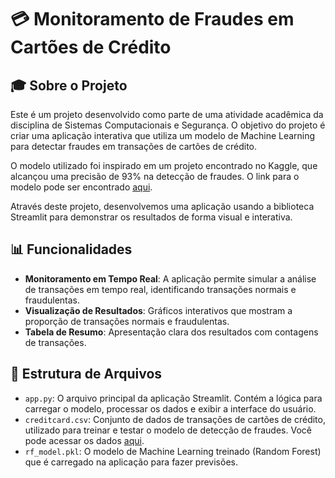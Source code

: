# 💳 Monitoramento de Fraudes em Cartões de Crédito

## 🎓 Sobre o Projeto
Este é um projeto desenvolvido como parte de uma atividade acadêmica da disciplina de Sistemas Computacionais e Segurança. O objetivo do projeto é criar uma aplicação interativa que utiliza um modelo de Machine Learning para detectar fraudes em transações de cartões de crédito.

O modelo utilizado foi inspirado em um projeto encontrado no Kaggle, que alcançou uma precisão de 93% na detecção de fraudes. O link para o modelo pode ser encontrado [aqui](https://www.kaggle.com/code/gallo33henrique/ml-creditcard-fraud-lightgbm-93-accuracy#-Machine-learning---Credit-Card-Fraud-Detection-).

Através deste projeto, desenvolvemos uma aplicação usando a biblioteca Streamlit para demonstrar os resultados de forma visual e interativa.

## 📊 Funcionalidades
- **Monitoramento em Tempo Real**: A aplicação permite simular a análise de transações em tempo real, identificando transações normais e fraudulentas.
- **Visualização de Resultados**: Gráficos interativos que mostram a proporção de transações normais e fraudulentas.
- **Tabela de Resumo**: Apresentação clara dos resultados com contagens de transações.

## 📁 Estrutura de Arquivos

- `app.py`: O arquivo principal da aplicação Streamlit. Contém a lógica para carregar o modelo, processar os dados e exibir a interface do usuário.
- `creditcard.csv`: Conjunto de dados de transações de cartões de crédito, utilizado para treinar e testar o modelo de detecção de fraudes. Você pode acessar os dados [aqui](https://www.kaggle.com/code/gallo33henrique/ml-creditcard-fraud-lightgbm-93-accuracy?select=creditcard.csv).
- `rf_model.pkl`: O modelo de Machine Learning treinado (Random Forest) que é carregado na aplicação para fazer previsões.
